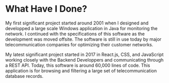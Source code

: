 # What Have I Done?

 My first significant project started around 2001 when I designed and developped a large scale Windows application in Java for monitoring the network. I continued with the specifications of this software as the development was moved offsite. The software is still in use today by major telecommunication companies for optimizing their customer networks.
 
 My latest significant project started in 2017 in React.js, CSS, and JavaScript working closely with the Backend Developpers and communicating through a REST API. Today, this software is around 60,000 lines of code. This application is for browsing and filtering a large set of telecommunication database records.